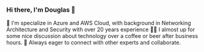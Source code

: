 ### Hi there, I'm Douglas 👋

🚀 I'm specialize in Azure and AWS Cloud, with background in Networking Architecture and Security with over 20 years experience 
🤝🏻 I almost up for some nice discussion about technology over a coffee or beer after business hours. 
👯 Always eager to connect with other experts and collaborate.

<!--
**itsdouglasnunes/itsdouglasnunes** is a ✨ _special_ ✨ repository because its `README.md` (this file) appears on your GitHub profile.

Here are some ideas to get you started:

- 🔭 I’m currently working on ...
- 🌱 I’m currently learning ...
- 👯 I’m looking to collaborate on ...
- 🤔 I’m looking for help with ...
- 💬 Ask me about ...
- 📫 How to reach me: ...
- 😄 Pronouns: ...
- ⚡ Fun fact: ...
-->
